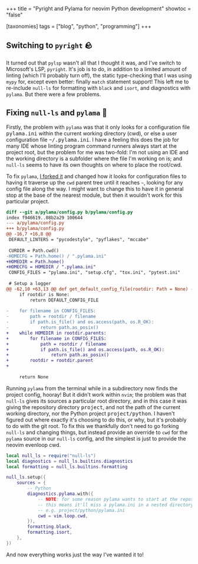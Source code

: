 +++
title = "Pyright and Pylama for neovim Python development"
showtoc = "false"

[taxonomies]
tags = ["blog", "python", "programming"]
+++

## Switching to `pyright` 🪨

It turned out that `pylsp` wasn't all that I thought it was, and I've switch to Microsoft's LSP,
`pyright`. It's job is to do, in addition to a limited amount of linting (which I'll
probably turn off), the static type-checking that I was using `mypy` for, except even better:
finally `match` statement support! This left me to re-include `null-ls` for formatting with `black`
and `isort`, and diagnostics with `pylama`. But there were a few problems.

## Fixing `null-ls` and `pylama` 🦙

Firstly, the problem with `pylama` was that it only looks for a configuration file
<kbd>pylama.ini</kbd> within the current working directory (cwd), or else a user configuration file
<kbd>~/.pylama.ini</kbd>. I have a feeling this does the job for many IDE whose linting program
command runners always start at the project root, but the problem for me was two-fold:
I'm not using an IDE and the working directory is a subfolder where the file I'm working on is;
and `null-ls` seems to have its own thoughts on where to place the root/cwd.

To fix `pylama`, [I forked it][fork] and changed how it looks for configuration files to having it traverse
up the `cwd` parent tree until it reaches `~`, looking for any config file along the way. I might
want to change this to have it in general stop at the base of the nearest module, but then it
wouldn't work for this particular project.

[fork]: https://github.com/nilsso/pylama

```diff
diff --git a/pylama/config.py b/pylama/config.py
index f946619..08b2a29 100644
--- a/pylama/config.py
+++ b/pylama/config.py
@@ -16,7 +16,8 @@
 DEFAULT_LINTERS = "pycodestyle", "pyflakes", "mccabe"
 
 CURDIR = Path.cwd()
-HOMECFG = Path.home() / ".pylama.ini"
+HOMEDIR = Path.home()
+HOMECFG = HOMEDIR / ".pylama.ini"
 CONFIG_FILES = "pylama.ini", "setup.cfg", "tox.ini", "pytest.ini"
 
 # Setup a logger
@@ -62,10 +63,13 @@ def get_default_config_file(rootdir: Path = None) -> Optional[str]:
     if rootdir is None:
         return DEFAULT_CONFIG_FILE
 
-    for filename in CONFIG_FILES:
-        path = rootdir / filename
-        if path.is_file() and os.access(path, os.R_OK):
-            return path.as_posix()
+    while HOMEDIR in rootdir.parents:
+        for filename in CONFIG_FILES:
+            path = rootdir / filename
+            if path.is_file() and os.access(path, os.R_OK):
+                return path.as_posix()
+        rootdir = rootdir.parent
+
 
     return None
```

Running `pylama` from the terminal while in a subdirectory now finds the project config, hooray!
But it didn't work within `nvim`; the problem was that `null-ls` gives its sources a particular root
directory, and in this case it was giving the repository directory <kbd>project</kbd>, and
not the path of the current working directory, nor the Python project <kbd>project/python</kbd>.
I haven't figured out where exactly it's choosing to do this, or why, but it's probably to do with
the git root. To fix this we thankfully don't need to go forking `null-ls` and changing things, but
instead provide an override to `cwd` for the `pylama` source in our `null-ls` config, and the
simplest is just to provide the neovim evenloop cwd.

```lua
local null_ls = require("null-ls")
local diagnostics = null_ls.builtins.diagnostics
local formatting = null_ls.builtins.formatting

null_ls.setup({
    sources = {
        -- Python
        diagnostics.pylama.with({
            -- NOTE: for some reason pylama wants to start at the repository root?
            -- this means it'll miss a pylama.ini in a nested directory
            -- e.g. project/python/pylama.ini
            cwd = vim.loop.cwd,
        }),
        formatting.black,
        formatting.isort,
    },
})
```

And now everything works just the way I've wanted it to!
